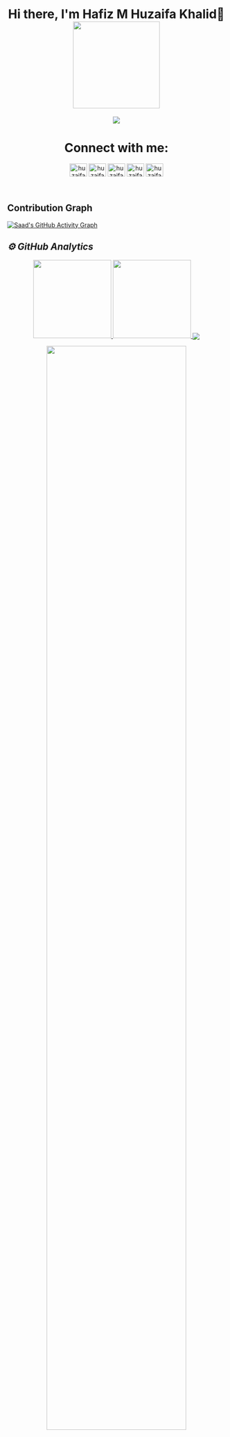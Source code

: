 <body>
<h1 align="center"> Hi there, I'm Hafiz M Huzaifa Khalid👋 <a href="#"><div align="center"><img src="IMG-20210727-WA0015.jpg" width='200'/></div></a> </h1>
<p align="center">
  <a href="https://github.com/huzaifa215"><img src="https://readme-typing-svg.herokuapp.com?lines=Computer+Science+Student;App+Developer;DS%20|%20AI%20|%20ML|%20NLP|%20Enthusiast;Always%20learning%20new%20Technology&center=true&width=500&height=50"></a>
</p>
<h1 align="center"> Connect with me: </h1>
<p align="center"
<a href="https://codepen.io/huzaifa215" target="blank"><img align="center" src="https://cdn.jsdelivr.net/npm/simple-icons@3.0.1/icons/codepen.svg" alt="huzaifa215" height="30" width="40" /></a>
<a href="https://twitter.com/Huzaifa35332877" target="blank"><img align="center" src="https://cdn.jsdelivr.net/npm/simple-icons@3.0.1/icons/twitter.svg" alt="huzaifa215" height="30" width="40" /></a>
<a href="https://www.linkedin.com/in/hafiz-m-huzaifa-khalid-69048b1b5/" target="blank"><img align="center" src="https://cdn.jsdelivr.net/npm/simple-icons@3.0.1/icons/linkedin.svg" alt="huzaifa215" height="30" width="40" /></a>
<a href="https://stackoverflow.com/users/13626389/huzaifa-khalid" target="blank"><img align="center" src="https://cdn.jsdelivr.net/npm/simple-icons@3.0.1/icons/stackoverflow.svg" alt="huzaifa215" height="30" width="40" /></a>
<a href="https://www.instagram.com/huzaifakhalid419/" target="blank"><img align="center" src="https://cdn.jsdelivr.net/npm/simple-icons@3.0.1/icons/instagram.svg" alt="huzaifa215" height="30" width="40" /></a>
</p>
<br>

## Contribution Graph

[![Saad's GitHub Activity Graph](https://activity-graph.herokuapp.com/graph?username=huzaifa215&theme=xcode)](https://github.com/huzaifa215)

<h2><i>⚙️ GitHub Analytics</i></h2>
<p align="center">
  <a href="https://github.com/huzaifa215"><span>
    <img height="180em" src="https://github-readme-stats.vercel.app/api?username=huzaifa215&count_private=true&show_icons=true&theme=radical&&include_all_commits=true"/>
    <img height="180em" src="https://github-readme-stats-eight-theta.vercel.app/api/top-langs/?username=huzaifa215&hide=html,css,javascript,scss&layout=compact&langs_count=8&theme=radical"/>
    <img align="center" src="https://github-profile-summary-cards.vercel.app/api/cards/profile-details?username=huzaifa215&theme=dracula" />
    </span></a>
</p>

<p align="center">
  <img width="80%" src="https://github-readme-streak-stats.herokuapp.com/?user=huzaifa215&theme=radical&show_icons=true&locale=en&layout=demo&hide_border=true" />
</p>
<br/>
<h2 align="centre">🏆 GitHub Profile Trophy:</h2>
<p align="center">
<a href="https://github.com/huzaifa215">
  <img width=700 src="https://github-profile-trophy.vercel.app/?username=huzaifa215&column=8&theme=onedark&no-frame=true&no-bg=true"/>
</a>
</p>
<hr>
<h2>Spotify Playing 🎧</h2>

![Spotify](https://novatorem.vercel.app/api/spotify)

<hr>
<p align="center"> 
  Visitor count<br>
  <img src="https://profile-counter.glitch.me/huzaifa215/count.svg" />
</p>
</body>

